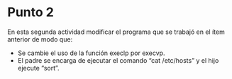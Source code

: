 # Punto 2
En esta segunda actividad modificar el programa que se trabajó en el ítem anterior de modo que:
- Se cambie el uso de la función execlp por execvp.
- El padre se encarga de ejecutar el comando “cat /etc/hosts” y el hijo ejecute “sort”.


